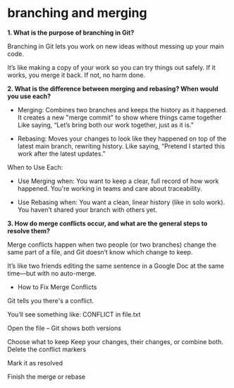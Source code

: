 # branching and merging

**1. What is the purpose of branching in Git?**

Branching in Git lets you work on new ideas without messing up your main code.

It’s like making a copy of your work so you can try things out safely. If it works, you merge it back. If not, no harm done.

**2. What is the difference between merging and rebasing? When would you use each?**

- Merging: Combines two branches and keeps the history as it happened. It creates a new "merge commit" to show where things came together Like saying, “Let’s bring both our work together, just as it is.”

- Rebasing: Moves your changes to look like they happened on top of the latest main branch, rewriting history. Like saying, “Pretend I started this work after the latest updates.”

When to Use Each:

- Use Merging when: You want to keep a clear, full record of how work happened. You're working in teams and care about traceability.

- Use Rebasing when: You want a clean, linear history (like in solo work). You haven’t shared your branch with others yet.

**3. How do merge conflicts occur, and what are the general steps to resolve them?**

Merge conflicts happen when two people (or two branches) change the same part of a file, and Git doesn’t know which change to keep.

It’s like two friends editing the same sentence in a Google Doc at the same time—but with no auto-merge.

- How to Fix Merge Conflicts

Git tells you there's a conflict.

You’ll see something like: CONFLICT in file.txt

Open the file – Git shows both versions

Choose what to keep Keep your changes, their changes, or combine both. Delete the conflict markers

Mark it as resolved

Finish the merge or rebase
